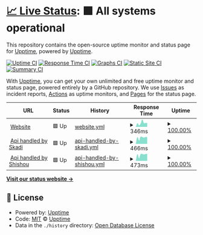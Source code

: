 # [📈 Live Status](https://upptime.github.io/upptime): <!--live status--> **🟩 All systems operational**

This repository contains the open-source uptime monitor and status page for [Upptime](https://upptime.js.org), powered by [Upptime](https://github.com/upptime/upptime).

[![Uptime CI](https://github.com/0xb0y/status/workflows/Uptime%20CI/badge.svg)](https://github.com/0xb0y/status/actions?query=workflow%3A%22Uptime+CI%22)
[![Response Time CI](https://github.com/0xb0y/status/workflows/Response%20Time%20CI/badge.svg)](https://github.com/0xb0y/status/actions?query=workflow%3A%22Response+Time+CI%22)
[![Graphs CI](https://github.com/0xb0y/status/workflows/Graphs%20CI/badge.svg)](https://github.com/0xb0y/status/actions?query=workflow%3A%22Graphs+CI%22)
[![Static Site CI](https://github.com/0xb0y/status/workflows/Static%20Site%20CI/badge.svg)](https://github.com/0xb0y/status/actions?query=workflow%3A%22Static+Site+CI%22)
[![Summary CI](https://github.com/0xb0y/status/workflows/Summary%20CI/badge.svg)](https://github.com/0xb0y/status/actions?query=workflow%3A%22Summary+CI%22)

With [Upptime](https://upptime.js.org), you can get your own unlimited and free uptime monitor and status page, powered entirely by a GitHub repository. We use [Issues](https://github.com/upptime/upptime/issues) as incident reports, [Actions](https://github.com/0xb0y/status/actions) as uptime monitors, and [Pages](https://upptime.github.io/upptime) for the status page.

<!--start: status pages-->
<!-- This summary is generated by Upptime (https://github.com/upptime/upptime) -->
<!-- Do not edit this manually, your changes will be overwritten -->
<!-- prettier-ignore -->
| URL | Status | History | Response Time | Uptime |
| --- | ------ | ------- | ------------- | ------ |
| <img alt="" src="https://icons.duckduckgo.com/ip3/scathach.dev.ico" height="13"> [Website](http://scathach.dev) | 🟩 Up | [website.yml](https://github.com/0xb0y/status/commits/HEAD/history/website.yml) | <details><summary><img alt="Response time graph" src="./graphs/website/response-time-week.png" height="20"> 346ms</summary><br><a href="https://status.scathach.dev/history/website"><img alt="Response time 594" src="https://img.shields.io/endpoint?url=https%3A%2F%2Fraw.githubusercontent.com%2F0xb0y%2Fstatus%2FHEAD%2Fapi%2Fwebsite%2Fresponse-time.json"></a><br><a href="https://status.scathach.dev/history/website"><img alt="24-hour response time 263" src="https://img.shields.io/endpoint?url=https%3A%2F%2Fraw.githubusercontent.com%2F0xb0y%2Fstatus%2FHEAD%2Fapi%2Fwebsite%2Fresponse-time-day.json"></a><br><a href="https://status.scathach.dev/history/website"><img alt="7-day response time 346" src="https://img.shields.io/endpoint?url=https%3A%2F%2Fraw.githubusercontent.com%2F0xb0y%2Fstatus%2FHEAD%2Fapi%2Fwebsite%2Fresponse-time-week.json"></a><br><a href="https://status.scathach.dev/history/website"><img alt="30-day response time 282" src="https://img.shields.io/endpoint?url=https%3A%2F%2Fraw.githubusercontent.com%2F0xb0y%2Fstatus%2FHEAD%2Fapi%2Fwebsite%2Fresponse-time-month.json"></a><br><a href="https://status.scathach.dev/history/website"><img alt="1-year response time 608" src="https://img.shields.io/endpoint?url=https%3A%2F%2Fraw.githubusercontent.com%2F0xb0y%2Fstatus%2FHEAD%2Fapi%2Fwebsite%2Fresponse-time-year.json"></a></details> | <details><summary><a href="https://status.scathach.dev/history/website">100.00%</a></summary><a href="https://status.scathach.dev/history/website"><img alt="All-time uptime 90.47%" src="https://img.shields.io/endpoint?url=https%3A%2F%2Fraw.githubusercontent.com%2F0xb0y%2Fstatus%2FHEAD%2Fapi%2Fwebsite%2Fuptime.json"></a><br><a href="https://status.scathach.dev/history/website"><img alt="24-hour uptime 100.00%" src="https://img.shields.io/endpoint?url=https%3A%2F%2Fraw.githubusercontent.com%2F0xb0y%2Fstatus%2FHEAD%2Fapi%2Fwebsite%2Fuptime-day.json"></a><br><a href="https://status.scathach.dev/history/website"><img alt="7-day uptime 100.00%" src="https://img.shields.io/endpoint?url=https%3A%2F%2Fraw.githubusercontent.com%2F0xb0y%2Fstatus%2FHEAD%2Fapi%2Fwebsite%2Fuptime-week.json"></a><br><a href="https://status.scathach.dev/history/website"><img alt="30-day uptime 99.96%" src="https://img.shields.io/endpoint?url=https%3A%2F%2Fraw.githubusercontent.com%2F0xb0y%2Fstatus%2FHEAD%2Fapi%2Fwebsite%2Fuptime-month.json"></a><br><a href="https://status.scathach.dev/history/website"><img alt="1-year uptime 90.18%" src="https://img.shields.io/endpoint?url=https%3A%2F%2Fraw.githubusercontent.com%2F0xb0y%2Fstatus%2FHEAD%2Fapi%2Fwebsite%2Fuptime-year.json"></a></details>
| <img alt="" src="https://icons.duckduckgo.com/ip3/skadi.redsplit.org.ico" height="13"> [Api handled by Skadi](https://skadi.redsplit.org/v3/) | 🟩 Up | [api-handled-by-skadi.yml](https://github.com/0xb0y/status/commits/HEAD/history/api-handled-by-skadi.yml) | <details><summary><img alt="Response time graph" src="./graphs/api-handled-by-skadi/response-time-week.png" height="20"> 466ms</summary><br><a href="https://status.scathach.dev/history/api-handled-by-skadi"><img alt="Response time 498" src="https://img.shields.io/endpoint?url=https%3A%2F%2Fraw.githubusercontent.com%2F0xb0y%2Fstatus%2FHEAD%2Fapi%2Fapi-handled-by-skadi%2Fresponse-time.json"></a><br><a href="https://status.scathach.dev/history/api-handled-by-skadi"><img alt="24-hour response time 351" src="https://img.shields.io/endpoint?url=https%3A%2F%2Fraw.githubusercontent.com%2F0xb0y%2Fstatus%2FHEAD%2Fapi%2Fapi-handled-by-skadi%2Fresponse-time-day.json"></a><br><a href="https://status.scathach.dev/history/api-handled-by-skadi"><img alt="7-day response time 466" src="https://img.shields.io/endpoint?url=https%3A%2F%2Fraw.githubusercontent.com%2F0xb0y%2Fstatus%2FHEAD%2Fapi%2Fapi-handled-by-skadi%2Fresponse-time-week.json"></a><br><a href="https://status.scathach.dev/history/api-handled-by-skadi"><img alt="30-day response time 455" src="https://img.shields.io/endpoint?url=https%3A%2F%2Fraw.githubusercontent.com%2F0xb0y%2Fstatus%2FHEAD%2Fapi%2Fapi-handled-by-skadi%2Fresponse-time-month.json"></a><br><a href="https://status.scathach.dev/history/api-handled-by-skadi"><img alt="1-year response time 479" src="https://img.shields.io/endpoint?url=https%3A%2F%2Fraw.githubusercontent.com%2F0xb0y%2Fstatus%2FHEAD%2Fapi%2Fapi-handled-by-skadi%2Fresponse-time-year.json"></a></details> | <details><summary><a href="https://status.scathach.dev/history/api-handled-by-skadi">100.00%</a></summary><a href="https://status.scathach.dev/history/api-handled-by-skadi"><img alt="All-time uptime 99.89%" src="https://img.shields.io/endpoint?url=https%3A%2F%2Fraw.githubusercontent.com%2F0xb0y%2Fstatus%2FHEAD%2Fapi%2Fapi-handled-by-skadi%2Fuptime.json"></a><br><a href="https://status.scathach.dev/history/api-handled-by-skadi"><img alt="24-hour uptime 100.00%" src="https://img.shields.io/endpoint?url=https%3A%2F%2Fraw.githubusercontent.com%2F0xb0y%2Fstatus%2FHEAD%2Fapi%2Fapi-handled-by-skadi%2Fuptime-day.json"></a><br><a href="https://status.scathach.dev/history/api-handled-by-skadi"><img alt="7-day uptime 100.00%" src="https://img.shields.io/endpoint?url=https%3A%2F%2Fraw.githubusercontent.com%2F0xb0y%2Fstatus%2FHEAD%2Fapi%2Fapi-handled-by-skadi%2Fuptime-week.json"></a><br><a href="https://status.scathach.dev/history/api-handled-by-skadi"><img alt="30-day uptime 100.00%" src="https://img.shields.io/endpoint?url=https%3A%2F%2Fraw.githubusercontent.com%2F0xb0y%2Fstatus%2FHEAD%2Fapi%2Fapi-handled-by-skadi%2Fuptime-month.json"></a><br><a href="https://status.scathach.dev/history/api-handled-by-skadi"><img alt="1-year uptime 99.89%" src="https://img.shields.io/endpoint?url=https%3A%2F%2Fraw.githubusercontent.com%2F0xb0y%2Fstatus%2FHEAD%2Fapi%2Fapi-handled-by-skadi%2Fuptime-year.json"></a></details>
| <img alt="" src="https://icons.duckduckgo.com/ip3/scathach.redsplit.org.ico" height="13"> [Api handled by Shishou](https://scathach.redsplit.org/api/) | 🟩 Up | [api-handled-by-shishou.yml](https://github.com/0xb0y/status/commits/HEAD/history/api-handled-by-shishou.yml) | <details><summary><img alt="Response time graph" src="./graphs/api-handled-by-shishou/response-time-week.png" height="20"> 473ms</summary><br><a href="https://status.scathach.dev/history/api-handled-by-shishou"><img alt="Response time 786" src="https://img.shields.io/endpoint?url=https%3A%2F%2Fraw.githubusercontent.com%2F0xb0y%2Fstatus%2FHEAD%2Fapi%2Fapi-handled-by-shishou%2Fresponse-time.json"></a><br><a href="https://status.scathach.dev/history/api-handled-by-shishou"><img alt="24-hour response time 456" src="https://img.shields.io/endpoint?url=https%3A%2F%2Fraw.githubusercontent.com%2F0xb0y%2Fstatus%2FHEAD%2Fapi%2Fapi-handled-by-shishou%2Fresponse-time-day.json"></a><br><a href="https://status.scathach.dev/history/api-handled-by-shishou"><img alt="7-day response time 473" src="https://img.shields.io/endpoint?url=https%3A%2F%2Fraw.githubusercontent.com%2F0xb0y%2Fstatus%2FHEAD%2Fapi%2Fapi-handled-by-shishou%2Fresponse-time-week.json"></a><br><a href="https://status.scathach.dev/history/api-handled-by-shishou"><img alt="30-day response time 454" src="https://img.shields.io/endpoint?url=https%3A%2F%2Fraw.githubusercontent.com%2F0xb0y%2Fstatus%2FHEAD%2Fapi%2Fapi-handled-by-shishou%2Fresponse-time-month.json"></a><br><a href="https://status.scathach.dev/history/api-handled-by-shishou"><img alt="1-year response time 716" src="https://img.shields.io/endpoint?url=https%3A%2F%2Fraw.githubusercontent.com%2F0xb0y%2Fstatus%2FHEAD%2Fapi%2Fapi-handled-by-shishou%2Fresponse-time-year.json"></a></details> | <details><summary><a href="https://status.scathach.dev/history/api-handled-by-shishou">100.00%</a></summary><a href="https://status.scathach.dev/history/api-handled-by-shishou"><img alt="All-time uptime 99.89%" src="https://img.shields.io/endpoint?url=https%3A%2F%2Fraw.githubusercontent.com%2F0xb0y%2Fstatus%2FHEAD%2Fapi%2Fapi-handled-by-shishou%2Fuptime.json"></a><br><a href="https://status.scathach.dev/history/api-handled-by-shishou"><img alt="24-hour uptime 100.00%" src="https://img.shields.io/endpoint?url=https%3A%2F%2Fraw.githubusercontent.com%2F0xb0y%2Fstatus%2FHEAD%2Fapi%2Fapi-handled-by-shishou%2Fuptime-day.json"></a><br><a href="https://status.scathach.dev/history/api-handled-by-shishou"><img alt="7-day uptime 100.00%" src="https://img.shields.io/endpoint?url=https%3A%2F%2Fraw.githubusercontent.com%2F0xb0y%2Fstatus%2FHEAD%2Fapi%2Fapi-handled-by-shishou%2Fuptime-week.json"></a><br><a href="https://status.scathach.dev/history/api-handled-by-shishou"><img alt="30-day uptime 100.00%" src="https://img.shields.io/endpoint?url=https%3A%2F%2Fraw.githubusercontent.com%2F0xb0y%2Fstatus%2FHEAD%2Fapi%2Fapi-handled-by-shishou%2Fuptime-month.json"></a><br><a href="https://status.scathach.dev/history/api-handled-by-shishou"><img alt="1-year uptime 99.89%" src="https://img.shields.io/endpoint?url=https%3A%2F%2Fraw.githubusercontent.com%2F0xb0y%2Fstatus%2FHEAD%2Fapi%2Fapi-handled-by-shishou%2Fuptime-year.json"></a></details>

<!--end: status pages-->

[**Visit our status website →**](https://upptime.github.io/upptime)

## 📄 License

- Powered by: [Upptime](https://github.com/upptime/upptime)
- Code: [MIT](./LICENSE) © [Upptime](https://upptime.js.org)
- Data in the `./history` directory: [Open Database License](https://opendatacommons.org/licenses/odbl/1-0/)
